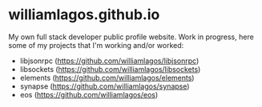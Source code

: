 # williamlagos.github.io
My own full stack developer public profile website. Work in progress, here some of my projects that I'm working and/or worked:

- libjsonrpc (https://github.com/williamlagos/libjsonrpc)
- libsockets (https://github.com/williamlagos/libsockets)
- elements (https://github.com/williamlagos/elements)
- synapse (https://github.com/williamlagos/synapse)
- eos (https://github.com/williamlagos/eos)

